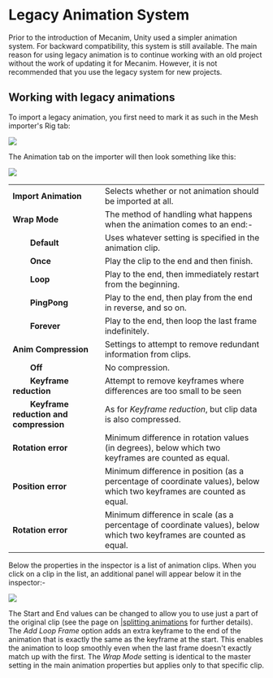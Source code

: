 Legacy Animation System
=======================


Prior to the introduction of Mecanim, Unity used a simpler animation system. For backward compatibility, this system is still available. The main reason for using legacy animation is to continue working with an old project without the work of updating it for Mecanim. However, it is not recommended that you use the legacy system for new projects.

Working with legacy animations
------------------------------


To import a legacy animation, you first need to mark it as such in the Mesh importer's Rig tab:

![](../uploads/Main/MecanimLegacyRigTab.png)

The Animation tab on the importer will then look something like this:

![](../uploads/Main/MecanimLegacyAnimationProps.png)

| | |
|:---|:---|
|__Import Animation__ |Selects whether or not animation should be imported at all. |
|__Wrap Mode__ |The method of handling what happens when the animation comes to an end:- |
|&#160;&#160;&#160;&#160;&#160;&#160;&#160;&#160;__Default__ |Uses whatever setting is specified in the animation clip. |
|&#160;&#160;&#160;&#160;&#160;&#160;&#160;&#160;__Once__ |Play the clip to the end and then finish. |
|&#160;&#160;&#160;&#160;&#160;&#160;&#160;&#160;__Loop__ |Play to the end, then immediately restart from the beginning. |
|&#160;&#160;&#160;&#160;&#160;&#160;&#160;&#160;__PingPong__ |Play to the end, then play from the end in reverse, and so on. |
|&#160;&#160;&#160;&#160;&#160;&#160;&#160;&#160;__Forever__ |Play to the end, then loop the last frame indefinitely. |
|__Anim Compression__ |Settings to attempt to remove redundant information from clips. |
|&#160;&#160;&#160;&#160;&#160;&#160;&#160;&#160;__Off__ |No compression. |
|&#160;&#160;&#160;&#160;&#160;&#160;&#160;&#160;__Keyframe reduction__ |Attempt to remove keyframes where differences are too small to be seen|
|&#160;&#160;&#160;&#160;&#160;&#160;&#160;&#160;__Keyframe reduction and compression__|As for _Keyframe reduction_, but clip data is also compressed. |
|__Rotation error__ |Minimum difference in rotation values (in degrees), below which two keyframes are counted as equal. |
|__Position error__ |Minimum difference in position (as a percentage of coordinate values), below which two keyframes are counted as equal. |
|__Rotation error__ |Minimum difference in scale (as a percentage of coordinate values), below which two keyframes are counted as equal. |


Below the properties in the inspector is a list of animation clips. When you click on a clip in the list, an additional panel will appear below it in the inspector:-


![](../uploads/Main/MecanimLegacyAnimationClips.png) 

The Start and End values can be changed to allow you to use just a part of the original clip (see the page on [|splitting animations](Splittinganimations) for further details). The _Add Loop Frame_ option adds an extra keyframe to the end of the animation that is exactly the same as the keyframe at the start. This enables the animation to loop smoothly even when the last frame doesn't exactly match up with the first. The _Wrap Mode_ setting is identical to the master setting in the main animation properties but applies only to that specific clip.
